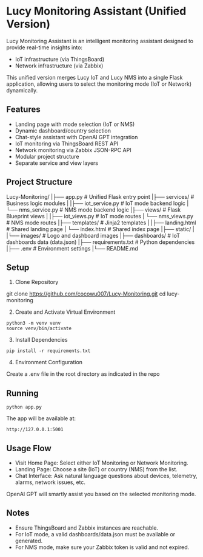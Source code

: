 # Lucy Monitoring Assistant (Unified Version)

Lucy Monitoring Assistant is an intelligent monitoring assistant designed to provide real-time insights into:
- IoT infrastructure (via ThingsBoard)
- Network infrastructure (via Zabbix)

This unified version merges Lucy IoT and Lucy NMS into a single Flask application, allowing users to select the monitoring mode (IoT or Network) dynamically.

## Features

- Landing page with mode selection (IoT or NMS)
- Dynamic dashboard/country selection 
- Chat-style assistant with OpenAI GPT integration
- IoT monitoring via ThingsBoard REST API
- Network monitoring via Zabbix JSON-RPC API
- Modular project structure
- Separate service and view layers

## Project Structure
Lucy-Monitoring/
|├── app.py                  # Unified Flask entry point
|├── services/                # Business logic modules
|   |├── iot_service.py         # IoT mode backend logic
|   └── nms_service.py         # NMS mode backend logic
|├── views/                   # Flask Blueprint views
|   |├── iot_views.py          # IoT mode routes
|   └── nms_views.py          # NMS mode routes
|├── templates/              # Jinja2 templates
|   |├── landing.html          # Shared landing page
|   └── index.html             # Shared index page
|├── static/
|   |└── images/             # Logo and dashboard images
|├── dashboards/              # IoT dashboards data (data.json)
|├── requirements.txt        # Python dependencies
|├── .env                    # Environment settings
|└── README.md

## Setup

1. Clone Repository

git clone https://github.com/cocowu007/Lucy-Monitoring.git
cd lucy-monitoring

2. Create and Activate Virtual Environment
```
python3 -m venv venv
source venv/bin/activate
```

3. Install Dependencies
```
pip install -r requirements.txt
```

4. Environment Configuration

Create a .env file in the root directory as indicated in the repo

## Running
```
python app.py
```
The app will be available at:
```
http://127.0.0.1:5001
```

## Usage Flow

- Visit Home Page: Select either IoT Monitoring or Network Monitoring.
- Landing Page: Choose a site (IoT) or country (NMS) from the list.
- Chat Interface: Ask natural language questions about devices, telemetry, alarms, network issues, etc.

OpenAI GPT will smartly assist you based on the selected monitoring mode.

## Notes

- Ensure ThingsBoard and Zabbix instances are reachable.
- For IoT mode, a valid dashboards/data.json must be available or generated.
- For NMS mode, make sure your Zabbix token is valid and not expired.
